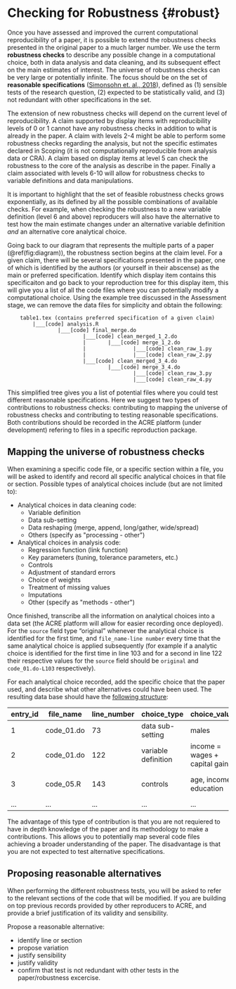 # Checking for Robustness {#robust}

Once you have assessed and improved the current computational reproducibility of a paper, it is possible to extend the robustness checks presented in the original paper to a much larger number. We use the term **robustness checks** to describe any possible change in a computational choice, both in data analysis and data cleaning, and its subsequent effect on the main estimates of interest. The universe of robustness checks can be very large or potentially infinite. The focus should be on the set of **reasonable specifications** ([Simonsohn et. al., 2018](https://urisohn.com/sohn_files/wp/wordpress/wp-content/uploads/Paper-Specification-curve-2018-11-02.pdf)), defined as (1) sensible tests of the research question, (2) expected to be statistically valid, and (3) not redundant with other specifications in the set.

The extension of new robustness checks will depend on the current level of reproducibility. A claim supported by display items with reproducibility levels of 0 or 1 cannot have any robustness checks in addition to what is already in the paper. A claim with levels 2-4 might be able to perform some robustness checks regarding the analysis, but not the specific estimates declared in Scoping (it is not computationally reproducible from analysis data or CRA). A claim based on display items at level 5 can check the robustness to the core of the analysis as describe in the paper. Finally a claim associated with levels 6-10 will allow for robustness checks to variable definitions and data manipulations. 

It is important to highlight that the set of feasible robustness checks grows exponentially, as its defined by all the possible combinations of available checks. For example, when checking the robustness to a new variable definition (level 6 and above) reproducers will also have the alternative to test how the main estimate changes under an alternative variable definition *and* an alternative core analytical choice. 

Going back to our diagram that represents the multiple parts of a paper (\@ref(fig:diagram)), the robustness section begins at the claim level. For a given claim, there will be several specifications presented in the paper, one of which is identified by the authors (or yourself in their abscense) as the main or preferred specification. Identify which display item contains this specificaiton and go back to your reproduction tree for this display item, this will give you a list of all the code files where you can potentially modify a computational choice. Using the example tree discussed in the Assessment stage, we can remove the data files for simplicity and obtain the following: 
<!-- Emma: add reference to label in assessement stage-->

        table1.tex (contains preferred specification of a given claim)
            |___[code] analysis.R
                    |___[code] final_merge.do
                            |___[code] clean_merged_1_2.do
                            |       |___[code] merge_1_2.do
                            |               |___[code] clean_raw_1.py
                            |               |___[code] clean_raw_2.py
                            |___[code] clean_merged_3_4.do
                                    |___[code] merge_3_4.do
                                            |___[code] clean_raw_3.py
                                            |___[code] clean_raw_4.py
                                            
This simplified tree gives you a list of potential files where you could test different reasonable specifications. Here we suggest two types of contributions to robustness checks: contributing to mapping the universe of robustness checks and contributing to testing reasonable specifications. Both contributions should be recorded in the ACRE platform (under development) refering to files in a specific reproduction package. 

## Mapping the universe of robustness checks

When examining a specific code file, or a specific section within a file, you will be asked to identify and record all specific analytical choices in that file or section. Possible types of analytical choices include (but are not limited to):  

- Analytical choices in data cleaning code:
  - Variable definition  
  - Data sub-setting  
  - Data reshaping (merge, append, long/gather, wide/spread)  
  - Others (specify as "processing - other")
- Analytical choices in analysis code:   
   - Regression function (link function)  
   - Key parameters (tuning, tolerance parameters, etc.)  
   - Controls  
   - Adjustment of standard errors  
   - Choice of weights  
   - Treatment of missing values  
   - Imputations
   - Other (specify as "methods - other")    

Once finished, transcribe all the information on analytical choices into a data set (the ACRE platform will allow for easier recording once deployed). For the `source` field type “original” whenever the analytical choice is identified for the first time, and  `file_name-line number` every time that the same analytical choice is applied subsequently (for example if a analytic choice is identified for the first time in line 103 and for a second in line 122 their respective values for the `source` field should be `original` and `code_01.do-L103` respectively).

For each analytical choice recorded, add the specific choice that the paper used, and describe what other alternatives could have been used. The resulting data base should have the [following structure](https://docs.google.com/spreadsheets/d/1nZuJSHswbZgaaIfBcyIUGPwG-WIP8zE1Oambud-WoDc/edit?usp=sharing):

|entry_id| file_name  | line_number | choice_type         | choice_value                   | choice_range                  | Source              |
|--------|------------|-------------|---------------------|--------------------------------|-------------------------------|---------------------|
|   1    | code_01.do | 73          | data sub-setting    | males                          | males, female,                | original            |
|   2    | code_01.do | 122         | variable definition | income = wages + capital gains | wages, capital gains, gifts   | "code_01.do-L103"   |
|   3    | code_05.R  | 143         | controls            | age, income, education         | age, income, education, region| original            |
| ...    | ...        | ...         | ...                 | ...                            | ...                           | ...                 |

The advantage of this type of contribution is that you are not requiered to have in depth knowledge of the paper and its methodology to make a contributions. This allows you to potentially map several code files achieving a broader understanding of the paper. The disadvantage is that you are not expected to test alternative specifications. 

## Proposing reasonable alternatives

When performing the different robustness tests, you will be asked to refer to the relevant sections of the code that will be modified. If you are building on top previous records provided by other reproducers to ACRE,  and provide a brief justification of its validity and sensibility.   

Propose a reasonable alternative:  

- identify line or section  
- propose variation 
- justify sensibility  
- justify validity
- confirm that test is not redundant with other tests in the paper/robustness excercise.  



<!--
## Test the robustness of results  

Test the robustness of results to alternative (sensible) specifications

  - Specification curves: DESCRIBE. 
  - Jackknife the preferred estimate: DESCRIBE.  
  - Use ML to select among covariates: DESCRIBE.    
-->
 


